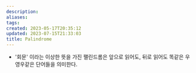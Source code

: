 ```yaml
---
description:
aliases: 
tags: 
created: 2023-05-17T20:35:12
updated: 2023-07-15T21:33:03
title: Palindrome
---
```

- '회문' 이라는 이상한 뜻을 가진 팰린드롬은 앞으로 읽어도, 뒤로 읽어도 똑같은 우영우같은 단어들을 의미한다.
